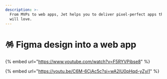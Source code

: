 ```yaml
---
description: >-
  From MVPs to web apps, Jet helps you to deliver pixel-perfect apps that users
  will love.
---
```


# 🪅 Figma design into a web app

{% embed url="https://www.youtube.com/watch?v=F5RYVPibse8" %}

{% embed url="https://youtu.be/C6M-6CjAc5c?si=wA2IU0pHqd-yZyi1" %}
